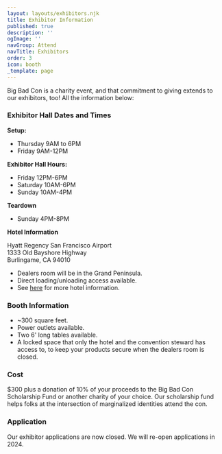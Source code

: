 ```yaml
---
layout: layouts/exhibitors.njk
title: Exhibitor Information
published: true
description: ''
ogImage: ''
navGroup: Attend
navTitle: Exhibitors
order: 3
icon: booth
_template: page
---
```


Big Bad Con is a charity event, and that commitment to giving extends to our exhibitors, too! All the information below:

### Exhibitor Hall Dates and Times

**Setup:**

* Thursday 9AM to 6PM
* Friday 9AM-12PM

**Exhibitor Hall Hours:**

* Friday 12PM-6PM
* Saturday 10AM-6PM
* Sunday 10AM-4PM

**Teardown**

* Sunday 4PM-8PM

**Hotel Information**

Hyatt Regency San Francisco Airport\
1333 Old Bayshore Highway\
Burlingame, CA 94010

* Dealers room will be in the Grand Peninsula.
* Direct loading/unloading access available.
* See [here](/hotel) for more hotel information.

### Booth Information

* \~300 square feet.
* Power outlets available.
* Two 6' long tables available.
* A locked space that only the hotel and the convention steward has access to, to keep your products secure when the dealers room is closed.

### Cost

$300 plus a donation of 10% of your proceeds to the Big Bad Con Scholarship Fund or another charity of your choice. Our scholarship fund helps folks at the intersection of marginalized identities attend the con.

### Application

Our exhibitor applications are now closed. We will re-open applications in 2024.
